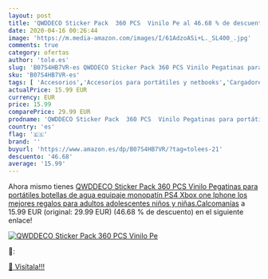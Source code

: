 ```yaml
---
layout: post
title: 'QWDDECO Sticker Pack  360 PCS  Vinilo Pe al 46.68 % de descuento'
date: 2020-04-16 00:26:44
image: 'https://m.media-amazon.com/images/I/61AdzoASi+L._SL400_.jpg'
comments: true
category: ofertas
author: 'tole.es'
slug: 'B07S4HB7VR-es QWDDECO Sticker Pack 360 PCS Vinilo Pegatinas para...'
sku: 'B07S4HB7VR-es'
tags: [ 'Accesorios','Accesorios para portátiles y netbooks','Cargadores y adaptadores para portátiles y netbooks','Cargadores y bases de carga para portátiles y netbooks','Informática','iphone', ]
actualPrice: 15.99 EUR
currency: EUR
price: 15.99
comparePrice: 29.99 EUR
prodname: 'QWDDECO Sticker Pack  360 PCS  Vinilo Pegatinas para portátiles  botellas de agua  equipaje  monopatín  PS4  Xbox one  Iphone  los mejores regalos para adultos  adolescentes  niños y niñas.Calcomanías'
country: 'es'
flag: '🇪🇸'
brand: ''
buyurl: 'https://www.amazon.es/dp/B07S4HB7VR/?tag=tolees-21'
descuento: '46.68'
average: '15.99'
---
```


Ahora mismo tienes [QWDDECO Sticker Pack  360 PCS  Vinilo Pegatinas para portátiles  botellas de agua  equipaje  monopatín  PS4  Xbox one  Iphone  los mejores regalos para adultos  adolescentes  niños y niñas.Calcomanías](https://www.amazon.es/dp/B07S4HB7VR/?tag=tolees-21) a 15.99 EUR (original: 29.99 EUR) (46.68 %  de descuento) en el siguiente enlace!

[![QWDDECO Sticker Pack  360 PCS  Vinilo Pe](https://m.media-amazon.com/images/I/61AdzoASi+L._SL400_.jpg)](https://www.amazon.es/dp/B07S4HB7VR/?tag=tolees-21)

🔎:


[🛒 Visítala!!!](https://www.amazon.es/dp/B07S4HB7VR/?tag=tolees-21)
